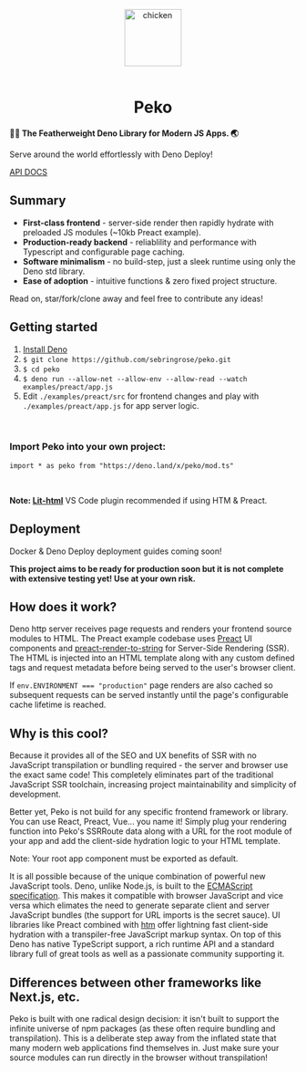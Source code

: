 <p align="center">
    <img 
        height="100px"
        width="100px"
        style="margin: 1rem auto;"
        src="https://raw.githubusercontent.com/sebringrose/peko/main/examples/preact/src/assets/twemoji_chicken.svg" alt="chicken" 
    />
</p>
<h1 align="center">Peko</h1>
<p><strong>
    🐔🦕 The Featherweight Deno Library for Modern JS Apps. 🌏
</strong></p>

<p>
    Serve around the world effortlessly with Deno Deploy!
</p>

<a href="https://doc.deno.land/https://deno.land/x/peko@v0.1.1/mod.ts">API DOCS</a>

<h2>Summary</h2>
<ul>
    <li>
        <strong>First-class frontend</strong> - server-side render then rapidly hydrate with preloaded JS modules (~10kb Preact example).
    </li>
    <li>
        <strong>Production-ready backend</strong> - reliablility and performance with Typescript and configurable page caching.
    </li>
    <li>
        <strong>Software minimalism</strong> - no build-step, just a sleek runtime using only the Deno std library.
    </li>
    <li>
        <strong>Ease of adoption</strong> - intuitive functions & zero fixed project structure.
    </li>
</ul>
<p>
    Read on, star/fork/clone away and feel free to contribute any ideas!
</p>

<h2>Getting started</h2>
<ol>
    <li>
        <a href="https://deno.land/manual/getting_started/installation">Install Deno</a>
    </li>
    <li>
        <code>$ git clone https://github.com/sebringrose/peko.git</code>
    </li>
    <li>
        <code>$ cd peko</code>
    </li>
    <li>
        <code>$ deno run --allow-net --allow-env --allow-read --watch examples/preact/app.js</code>
    </li>
    <li>
        Edit <code>./examples/preact/src</code> for frontend changes and play with <code>./examples/preact/app.js</code> for app server logic.
    </li>
</ol>
<br />
<h3>Import Peko into your own project:</h3>
<p><code>import * as peko from "https://deno.land/x/peko/mod.ts"</code></p>
<br />
<p>
    <strong>Note: <a href="https://marketplace.visualstudio.com/items?itemName=bierner.lit-html">Lit-html</a></strong> VS Code plugin recommended if using HTM & Preact.
</p>

<h2>Deployment</h2>
<p>Docker & Deno Deploy deployment guides coming soon!</p>
<p>
    <strong>This project aims to be ready for production soon but it is not complete with extensive testing yet! Use at your own risk.</strong>
</p>

<h2>How does it work?</h2>
<p>
    Deno http server receives page requests and renders your frontend source modules to HTML. The Preact example codebase uses <a href="https://preactjs.com">Preact</a> UI components and <a href="https://github.com/preactjs/preact-render-to-string">preact-render-to-string</a> for Server-Side Rendering (SSR). The HTML is injected into an HTML template along with any custom defined tags and request metadata before being served to the user's browser client.
</p>
<p>
    If <code>env.ENVIRONMENT === "production"</code> page renders are also cached so subsequent requests can be served instantly until the page's configurable cache lifetime is reached.
</p>
<h2>Why is this cool?</h2>
<p>
    Because it provides all of the SEO and UX benefits of SSR with no JavaScript transpilation or bundling required - the server and browser use the exact same code! This completely eliminates part of the traditional JavaScript SSR toolchain, increasing project maintainability and simplicity of development.
</p>
<p>
    Better yet, Peko is not build for any specific frontend framework or library. You can use React, Preact, Vue... you name it! Simply plug your rendering function into Peko's SSRRoute data along with a URL for the root module of your app and add the client-side hydration logic to your HTML template.
</p>
<p>
    Note: Your root app component must be exported as default.
</p>
<p>
    It is all possible because of the unique combination of powerful new JavaScript tools. Deno, unlike Node.js, is built to the <a href="https://tc39.es/">ECMAScript specification</a>. This makes it compatible with browser JavaScript and vice versa which elimates the need to generate separate client and server JavaScript bundles (the support for URL imports is the secret sauce). UI libraries like Preact combined with <a href="https://github.com/developit/htm">htm</a> offer lightning fast client-side hydration with a transpiler-free JavaScript markup syntax. On top of this Deno has native TypeScript support, a rich runtime API and a standard library full of great tools as well as a passionate community supporting it.
</p>

<h2>Differences between other frameworks like Next.js, etc.</h2>
<p>
    Peko is built with one radical design decision: it isn't built to support the infinite universe of npm packages (as these often require bundling and transpilation). This is a deliberate step away from the inflated state that many modern web applications find themselves in. Just make sure your source modules can run directly in the browser without transpilation!
</p>
